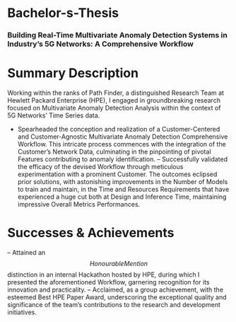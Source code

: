 # Bachelor-s-Thesis
### Building Real-Time Multivariate Anomaly Detection Systems in Industry’s 5G Networks: A Comprehensive Workflow

# Summary Description
Working within the ranks of Path Finder, a distinguished Research Team at Hewlett Packard Enterprise (HPE), I engaged in groundbreaking research focused on Multivariate Anomaly Detection Analysis within the context of 5G Networks’ Time Series data. 
- Spearheaded the conception and realization of a Customer-Centered and Customer-Agnostic Multivariate Anomaly Detection Comprehensive Workflow. This intricate process commences with the integration of the Customer’s Network Data, culminating in the pinpointing of pivotal Features contributing to anomaly identification.
– Successfully validated the efficacy of the devised Workflow through meticulous experimentation with a prominent Customer. The outcomes eclipsed prior solutions, with astonishing improvements in the Number of Models to train and maintain, in the Time and Resources Requirements that have experienced a huge cut both at Design and Inference Time, maintaining impressive Overall Metrics Performances.


# Successes & Achievements
– Attained an $$Honourable Mention$$ distinction in an internal Hackathon hosted by HPE, during which I presented the aforementioned Workflow, garnering recognition for its innovation and practicality.
– Acclaimed, as a group achievement, with the esteemed Best HPE Paper Award, underscoring the exceptional quality and significance of the team’s contributions to the research and development initiatives.

